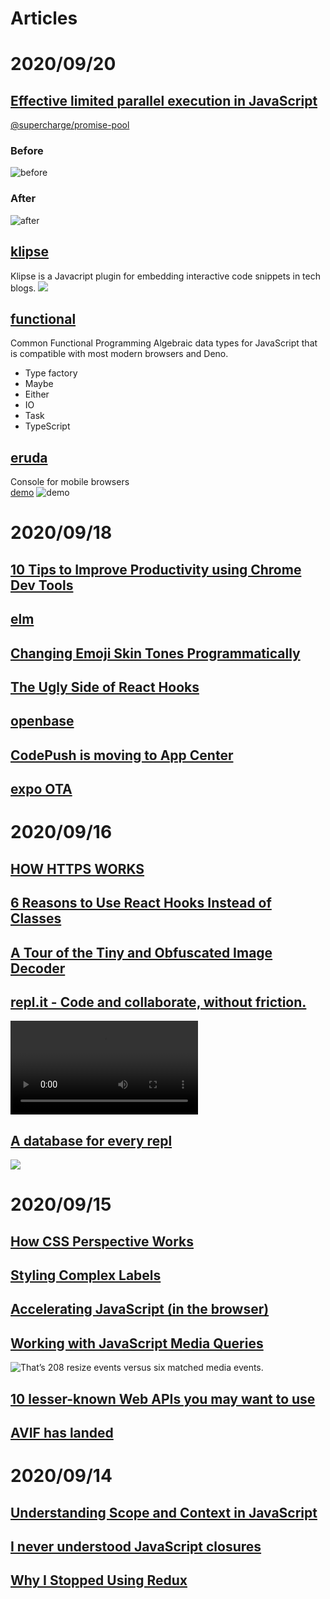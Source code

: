 # Articles

# 2020/09/20
## [Effective limited parallel execution in JavaScript](https://medium.com/@arsenyyankovsky/effective-limited-parallel-execution-in-javascript-ea2a1fb9a632)
[@supercharge/promise-pool](https://github.com/supercharge/promise-pool)
### Before
![before](https://miro.medium.com/max/700/1*JKOyeGsdb01Skh3oz8-8Bg.png)
### After
![after](https://miro.medium.com/max/700/1*p0wnV6WLTPniBGkdhQN_ZA.png)

## [klipse](https://github.com/viebel/klipse)
Klipse is a Javacript plugin for embedding interactive code snippets in tech blogs.
![](https://raw.githubusercontent.com/viebel/klipse/master/images/javascript-snippet.gif)
## [functional](https://github.com/sebastienfilion/functional)
Common Functional Programming Algebraic data types for JavaScript that is compatible with most modern browsers and Deno.
- Type factory
- Maybe
- Either
- IO
- Task
- TypeScript

## [eruda](https://github.com/liriliri/eruda)
Console for mobile browsers\
[demo](https://eruda.liriliri.io)
![demo](https://raw.githubusercontent.com/liriliri/eruda/master/doc/qrcode.png)

# 2020/09/18
## [10 Tips to Improve Productivity using Chrome Dev Tools](https://blog.bitsrc.io/10-tips-to-improve-productivity-using-chrome-dev-tools-7918fc8203f3)
## [elm](https://elm-lang.org/)
## [Changing Emoji Skin Tones Programmatically](https://css-tricks.com/changing-emoji-skin-tones-programmatically/)
## [The Ugly Side of React Hooks](https://medium.com/swlh/the-ugly-side-of-hooks-584f0f8136b6)
## [openbase](https://openbase.io/)
## [CodePush is moving to  App Center](https://microsoft.github.io/code-push/)
## [expo OTA](https://docs.expo.io/guides/configuring-ota-updates/)

# 2020/09/16
## [HOW HTTPS WORKS](https://howhttps.works/)
## [6 Reasons to Use React Hooks Instead of Classes](https://blog.bitsrc.io/6-reasons-to-use-react-hooks-instead-of-classes-7e3ee745fe04)
## [A Tour of the Tiny and Obfuscated Image Decoder](http://eastfarthing.com/blog/2020-09-14-decoder/)
## [repl.it - Code and collaborate, without friction.](https://repl.it/)
![](https://cms.repl.it/assets/landing.mp4)
## [A database for every repl](https://blog.repl.it/database)
![](https://blog.repl.it/images/database/database1.gif)

# 2020/09/15
## [How CSS Perspective Works](https://css-tricks.com/how-css-perspective-works/)
## [Styling Complex Labels](https://cloudfour.com/thinks/styling-complex-labels/)
## [Accelerating JavaScript (in the browser)](https://hyphaebeast.club/writing/accelerating-js/)
## [Working with JavaScript Media Queries](https://css-tricks.com/working-with-javascript-media-queries/)
![That’s 208 resize events versus six matched media events.](https://i0.wp.com/css-tricks.com/wp-content/uploads/2020/08/image-48.png?w=600&ssl=1)
## [10 lesser-known Web APIs you may want to use](https://blog.greenroots.info/10-lesser-known-web-apis-you-may-want-to-use-ckejv75cr012y70s158n85yhn)
## [AVIF has landed](https://jakearchibald.com/2020/avif-has-landed/)

# 2020/09/14
## [Understanding Scope and Context in JavaScript](http://ryanmorr.com/understanding-scope-and-context-in-javascript/)
## [I never understood JavaScript closures](https://medium.com/dailyjs/i-never-understood-javascript-closures-9663703368e8)
## [Why I Stopped Using Redux](https://dev.to/g_abud/why-i-quit-redux-1knl)

